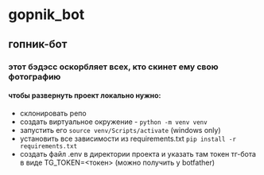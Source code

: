 # gopnik_bot
## гопник-бот
### этот бэдэсс оскорбляет всех, кто скинет ему свою фотографию

#### чтобы развернуть проект локально нужно:
* склонировать репо
* создать виртуальное окружение -
`python -m venv venv`
* запустить его `source venv/Scripts/activate` (windows only)
* установить все зависимости из requirements.txt `pip install -r requirements.txt`
* создать файл .env в директории проекта и указать там токен тг-бота в виде TG_TOKEN=<токен> (можно получить у botfather)

